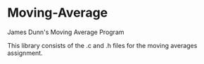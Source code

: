 Moving-Average
==============

James Dunn's Moving Average Program

This library consists of the .c and .h files for the moving averages assignment.

